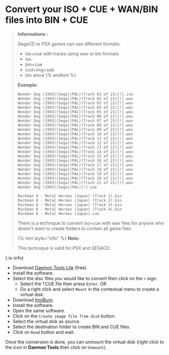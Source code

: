 # Convert your ISO + CUE + WAN/BIN files into BIN + CUE


>**Informations :**
>
>SegaCD or PSX games can use different formats:
>
>* iso+cue with tracks using wav or bin formats
>* iso
>* bin+cue
>* ccd+img+sub
>* bin alone
>{% endhint %}
>
>**Exemple:**
>
>```text
>Wonder Dog (1993)(Sega)(PAL)(Track 01 of 21)[!].iso
>Wonder Dog (1993)(Sega)(PAL)(Track 02 of 21)[!].wav
>Wonder Dog (1993)(Sega)(PAL)(Track 03 of 21)[!].wav
>Wonder Dog (1993)(Sega)(PAL)(Track 04 of 21)[!].wav
>Wonder Dog (1993)(Sega)(PAL)(Track 05 of 21)[!].wav
>Wonder Dog (1993)(Sega)(PAL)(Track 06 of 21)[!].wav
>Wonder Dog (1993)(Sega)(PAL)(Track 07 of 21)[!].wav
>Wonder Dog (1993)(Sega)(PAL)(Track 08 of 21)[!].wav
>Wonder Dog (1993)(Sega)(PAL)(Track 09 of 21)[!].wav
>Wonder Dog (1993)(Sega)(PAL)(Track 10 of 21)[!].wav
>Wonder Dog (1993)(Sega)(PAL)(Track 11 of 21)[!].wav
>Wonder Dog (1993)(Sega)(PAL)(Track 12 of 21)[!].wav
>Wonder Dog (1993)(Sega)(PAL)(Track 13 of 21)[!].wav
>Wonder Dog (1993)(Sega)(PAL)(Track 14 of 21)[!].wav
>Wonder Dog (1993)(Sega)(PAL)(Track 15 of 21)[!].wav
>Wonder Dog (1993)(Sega)(PAL)(Track 16 of 21)[!].wav
>Wonder Dog (1993)(Sega)(PAL)(Track 17 of 21)[!].wav
>Wonder Dog (1993)(Sega)(PAL)(Track 18 of 21)[!].wav
>Wonder Dog (1993)(Sega)(PAL)(Track 19 of 21)[!].wav
>Wonder Dog (1993)(Sega)(PAL)(Track 20 of 21)[!].wav
>Wonder Dog (1993)(Sega)(PAL)(Track 21 of 21)[!].wav
>Wonder Dog (1993)(Sega)(PAL)[!].cue   
>
>Rockman 8 - Metal Heroes (Japan) (Track 1).bin   
>Rockman 8 - Metal Heroes (Japan) (Track 2).bin   
>Rockman 8 - Metal Heroes (Japan) (Track 3).bin   
>Rockman 8 - Metal Heroes (Japan) (Track 4).bin   
>Rockman 8 - Metal Heroes (Japan).cue
>```
>
>There is a technique to convert iso+cue with wav files for anyone who doesn't want to create folders to contain all game files.
>
>{% hint style="info" %}
>**Note:**
>
>This technique is valid for PSX and SEGACD.
>
{.is-info}

* Download [Daemon Tools Lite](https://daemon-tools.cc/products/dtLite) \(free\).
* Install the software.
* Select the disc files you would like to convert then click on the `+` sign.
  * Select the \*.CUE file then press `Enter`. OR
  * Do a right click and select `Mount` in the contextual menu to create a virtual disk.
* Download [ImgBurn](https://imgburn.com).
* Install the software.
* Open the same software.
* Click on the `Create image file from disk` button.
* Select the virtual disk as source.
* Select the destination folder to create BIN and CUE files.
* Click on `Read` button and wait.

Once the conversion is done, you can unmount the virtual disk \(right click to the icon in **Daemon Tools** then click on `Unmount`\).

